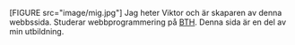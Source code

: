 
[FIGURE src="image/mig.jpg"]
Jag heter Viktor och är skaparen av denna webbssida.
Studerar webbprogrammering på [BTH](https://www.bth.se/).
Denna sida är en del av min utbildning.
